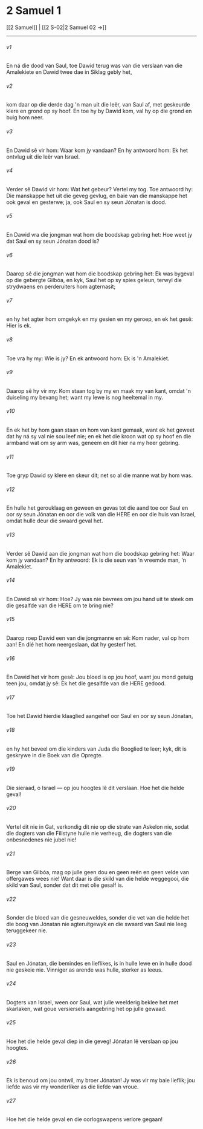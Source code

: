 # 2 Samuel 1

[[2 Samuel]] | [[2 S-02|2 Samuel 02 →]]
***

###### v1
En ná die dood van Saul, toe Dawid terug was van die verslaan van die Amalekiete en Dawid twee dae in Siklag gebly het, 
###### v2
kom daar op die derde dag 'n man uit die leër, van Saul af, met geskeurde klere en grond op sy hoof. En toe hy by Dawid kom, val hy op die grond en buig hom neer. 
###### v3
En Dawid sê vir hom: Waar kom jy vandaan? En hy antwoord hom: Ek het ontvlug uit die leër van Israel. 
###### v4
Verder sê Dawid vir hom: Wat het gebeur? Vertel my tog. Toe antwoord hy: Die manskappe het uit die geveg gevlug, en baie van die manskappe het ook geval en gesterwe; ja, ook Saul en sy seun Jónatan is dood. 
###### v5
En Dawid vra die jongman wat hom die boodskap gebring het: Hoe weet jy dat Saul en sy seun Jónatan dood is? 
###### v6
Daarop sê die jongman wat hom die boodskap gebring het: Ek was bygeval op die gebergte Gilbóa, en kyk, Saul het op sy spies geleun, terwyl die strydwaens en perderuiters hom agternasit; 
###### v7
en hy het agter hom omgekyk en my gesien en my geroep, en ek het gesê: Hier is ek. 
###### v8
Toe vra hy my: Wie is jy? En ek antwoord hom: Ek is 'n Amalekiet. 
###### v9
Daarop sê hy vir my: Kom staan tog by my en maak my van kant, omdat 'n duiseling my bevang het; want my lewe is nog heeltemal in my. 
###### v10
En ek het by hom gaan staan en hom van kant gemaak, want ek het geweet dat hy ná sy val nie sou leef nie; en ek het die kroon wat op sy hoof en die armband wat om sy arm was, geneem en dit hier na my heer gebring. 
###### v11
Toe gryp Dawid sy klere en skeur dit; net so al die manne wat by hom was. 
###### v12
En hulle het gerouklaag en geween en gevas tot die aand toe oor Saul en oor sy seun Jónatan en oor die volk van die HERE en oor die huis van Israel, omdat hulle deur die swaard geval het. 
###### v13
Verder sê Dawid aan die jongman wat hom die boodskap gebring het: Waar kom jy vandaan? En hy antwoord: Ek is die seun van 'n vreemde man, 'n Amalekiet. 
###### v14
En Dawid sê vir hom: Hoe? Jy was nie bevrees om jou hand uit te steek om die gesalfde van die HERE om te bring nie? 
###### v15
Daarop roep Dawid een van die jongmanne en sê: Kom nader, val op hom aan! En dié het hom neergeslaan, dat hy gesterf het. 
###### v16
En Dawid het vir hom gesê: Jou bloed is op jou hoof, want jou mond getuig teen jou, omdat jy sê: Ek het die gesalfde van die HERE gedood. 
###### v17
Toe het Dawid hierdie klaaglied aangehef oor Saul en oor sy seun Jónatan, 
###### v18
en hy het beveel om die kinders van Juda die Booglied te leer; kyk, dit is geskrywe in die Boek van die Opregte. 
###### v19
Die sieraad, o Israel — op jou hoogtes lê dit verslaan. Hoe het die helde geval! 
###### v20
Vertel dit nie in Gat, verkondig dit nie op die strate van Askelon nie, sodat die dogters van die Filistyne hulle nie verheug, die dogters van die onbesnedenes nie jubel nie! 
###### v21
Berge van Gilbóa, mag op julle geen dou en geen reën en geen velde van offergawes wees nie! Want daar is die skild van die helde weggegooi, die skild van Saul, sonder dat dit met olie gesalf is. 
###### v22
Sonder die bloed van die gesneuweldes, sonder die vet van die helde het die boog van Jónatan nie agteruitgewyk en die swaard van Saul nie leeg teruggekeer nie. 
###### v23
Saul en Jónatan, die bemindes en lieflikes, is in hulle lewe en in hulle dood nie geskeie nie. Vinniger as arende was hulle, sterker as leeus. 
###### v24
Dogters van Israel, ween oor Saul, wat julle weelderig beklee het met skarlaken, wat goue versiersels aangebring het op julle gewaad. 
###### v25
Hoe het die helde geval diep in die geveg! Jónatan lê verslaan op jou hoogtes. 
###### v26
Ek is benoud om jou ontwil, my broer Jónatan! Jy was vir my baie lieflik; jou liefde was vir my wonderliker as die liefde van vroue. 
###### v27
Hoe het die helde geval en die oorlogswapens verlore gegaan! 
